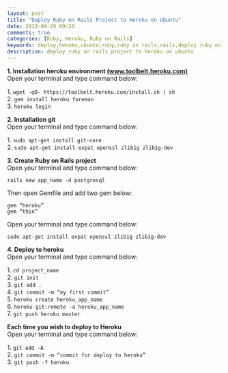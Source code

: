 ```yaml
---
layout: post
title: "Deploy Ruby on Rails Project to Heroku on Ubuntu"
date: 2013-09-29 09:23
comments: true
categories: [Ruby, Heroku, Ruby on Rails]
keywords: deploy,heroku,ubuntu,ruby,ruby on rails,rails,deploy ruby on rails project to heroku on ubuntu
description: deploy ruby on rails project to heroku on ubuntu
---
```


<p>
  <strong>1. Installation heroku environment <a href="https://toolbelt.heroku.com/">(www.toolbelt.heroku.com)</a></strong><br/>
  Open your terminal and type command below:<br/>
</p>

<p>
  1. <code>wget -qO- https://toolbelt.heroku.com/install.sh | sh</code><br/>
  2. <code>gem install heroku foreman</code><br/>
  3. <code>heroku login</code><br/>
</p>

<p>
  <strong>2.  Installation git<br/></strong>
  Open your terminal and type command below:<br/>
</p>

<p>
  1. <code>sudo apt-get install git-core</code><br/>
  2. <code>sudo apt-get install expat openssl zlib1g zlib1g-dev</code><br/>
</p>

<p>
  <strong>3. Create Ruby on Rails project<br/></strong>
  Open your terminal and type command below:<br/>
</p>

<p>
  <code>rails new app_name -d postgresql</code><br/>
</p>

<p>
  Then open Gemfile and add two gem below:
</p>

<p>
  <code>gem “heroku”</code><br/>
  <code>gem “thin”</code><br/>
</p>

<p>
  Open your terminal and type command below:<br/>
</p>

<p>
  <code>sudo apt-get install expat openssl zlib1g zlib1g-dev</code><br/>
</p>

<p>
  <strong>4. Deploy to heroku<br/></strong>
  Open your terminal and type command below:<br/>
</p>

<p>
  1. <code>cd project_name</code><br/>
  2. <code>git init</code><br/>
  3. <code>git add .</code><br/>
  4. <code>git commit -m “my first commit”</code><br/>
  5. <code>heroku create heroku_app_name</code><br/>
  6. <code>heroku git:remote -a heroku_app_name</code><br/>
  7. <code>git push heroku master</code><br/>
</p>

<p>
  <strong>Each time you wish to deploy to Heroku<br/></strong>
  Open your terminal and type command below:<br/>
</p>

<p>
  1. <code>git add -A</code><br/>
  2. <code>git commit -m “commit for deploy to heroku”</code><br/>
  3. <code>git push -f heroku</code><br/>
</p>
